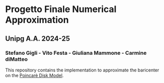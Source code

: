 # Progetto Finale Numerical Approximation
## Unipg A.A. 2024-25
### Stefano Gigli - Vito Festa - Giuliana Mammone - Carmine diMatteo

This repository contains the implementation to approximate the baricenter on the [Poincarè Disk Model](https://it.wikipedia.org/wiki/Disco_di_Poincar%C3).



